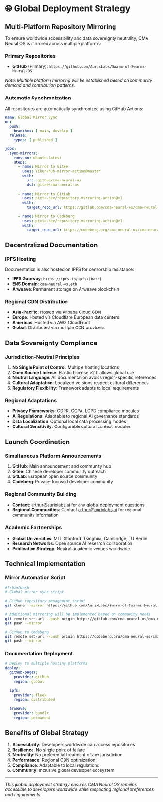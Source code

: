 # 🌐 Global Deployment Strategy

## Multi-Platform Repository Mirroring

To ensure worldwide accessibility and data sovereignty neutrality, CMA Neural OS is mirrored across multiple platforms:

### Primary Repositories
- **GitHub** (Primary): `https://github.com/AurixLabs/Swarm-of-Swarms-Neural-OS`

*Note: Multiple platform mirroring will be established based on community demand and contribution patterns.*

### Automatic Synchronization

All repositories are automatically synchronized using GitHub Actions:

```yaml
name: Global Mirror Sync
on:
  push:
    branches: [ main, develop ]
  release:
    types: [ published ]

jobs:
  sync-mirrors:
    runs-on: ubuntu-latest
    steps:
      - name: Mirror to Gitee
        uses: Yikun/hub-mirror-action@master
        with:
          src: github/cma-neural-os
          dst: gitee/cma-neural-os
          
      - name: Mirror to GitLab
        uses: pixta-dev/repository-mirroring-action@v1
        with:
          target_repo_url: https://gitlab.com/cma-neural-os/cma-neural-os.git
          
      - name: Mirror to Codeberg
        uses: pixta-dev/repository-mirroring-action@v1
        with:
          target_repo_url: https://codeberg.org/cma-neural-os/cma-neural-os.git
```

## Decentralized Documentation

### IPFS Hosting
Documentation is also hosted on IPFS for censorship resistance:
- **IPFS Gateway**: `https://ipfs.io/ipfs/[hash]`
- **ENS Domain**: `cma-neural-os.eth`
- **Arweave**: Permanent storage on Arweave blockchain

### Regional CDN Distribution
- **Asia-Pacific**: Hosted via Alibaba Cloud CDN
- **Europe**: Hosted via Cloudflare European data centers
- **Americas**: Hosted via AWS CloudFront
- **Global**: Distributed via multiple CDN providers

## Data Sovereignty Compliance

### Jurisdiction-Neutral Principles
1. **No Single Point of Control**: Multiple hosting locations
2. **Open Source License**: Elastic License v2.0 allows global use
3. **Neutral Language**: All documentation avoids region-specific references
4. **Cultural Adaptation**: Localized versions respect cultural differences
5. **Regulatory Flexibility**: Framework adapts to local requirements

### Regional Adaptations
- **Privacy Frameworks**: GDPR, CCPA, LGPD compliance modules
- **AI Regulations**: Adaptable to regional AI governance standards
- **Data Localization**: Optional local data processing modes
- **Cultural Sensitivity**: Configurable cultural context modules

## Launch Coordination

### Simultaneous Platform Announcements
1. **GitHub**: Main announcement and community hub
2. **Gitee**: Chinese developer community outreach
3. **GitLab**: European open source community
4. **Codeberg**: Privacy-focused developer community

### Regional Community Building
- **Contact**: arthur@aurixlabs.ai for any global deployment questions
- **Regional Communities**: Contact arthur@aurixlabs.ai for regional community information

### Academic Partnerships
- **Global Universities**: MIT, Stanford, Tsinghua, Cambridge, TU Berlin
- **Research Networks**: Open source AI research collaboration
- **Publication Strategy**: Neutral academic venues worldwide

## Technical Implementation

### Mirror Automation Script
```bash
#!/bin/bash
# Global mirror sync script

# GitHub repository management script
git clone --mirror https://github.com/AurixLabs/Swarm-of-Swarms-Neural-OS.git

# Additional mirroring will be implemented based on community needs
git remote set-url --push origin https://gitlab.com/cma-neural-os/cma-neural-os.git
git push --mirror

# GitHub to Codeberg
git remote set-url --push origin https://codeberg.org/cma-neural-os/cma-neural-os.git
git push --mirror
```

### Documentation Deployment
```yaml
# Deploy to multiple hosting platforms
deploy:
  github-pages:
    provider: github
    region: global
    
  ipfs:
    provider: fleek
    region: distributed
    
  arweave:
    provider: bundlr
    region: permanent
```

## Benefits of Global Strategy

1. **Accessibility**: Developers worldwide can access repositories
2. **Resilience**: No single point of failure
3. **Neutrality**: No preferential treatment of any jurisdiction
4. **Performance**: Regional CDN optimization
5. **Compliance**: Adaptable to local regulations
6. **Community**: Inclusive global developer ecosystem

---

*This global deployment strategy ensures CMA Neural OS remains accessible to developers worldwide while respecting regional preferences and requirements.*